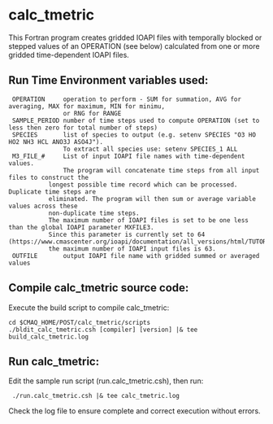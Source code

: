 calc_tmetric
========

This Fortran program creates gridded IOAPI files with temporally blocked or stepped values of an OPERATION (see below) calculated from one or more gridded time-dependent IOAPI files.

## Run Time Environment variables used:

```
 OPERATION     operation to perform - SUM for summation, AVG for averaging, MAX for maximum, MIN for minimu,
               or RNG for RANGE
 SAMPLE_PERIOD number of time steps used to compute OPERATION (set to less then zero for total number of steps)
 SPECIES       list of species to output (e.g. setenv SPECIES "O3 HO HO2 NH3 HCL ANO3J ASO4J").  
               To extract all species use: setenv SPECIES_1 ALL
 M3_FILE_#     List of input IOAPI file names with time-dependent values.
               The program will concatenate time steps from all input files to construct the
	       longest possible time record which can be processed. Duplicate time steps are
	       eliminated. The program will then sum or average variable values across these 
	       non-duplicate time steps.
	       The maximum number of IOAPI files is set to be one less than the global IOAPI parameter MXFILE3.
	       Since this parameter is currently set to 64 (https://www.cmascenter.org/ioapi/documentation/all_versions/html/TUTORIAL.html),
	       the maximum number of IOAPI input files is 63.
 OUTFILE       output IOAPI file name with gridded summed or averaged values
```

## Compile calc_tmetric source code:

Execute the build script to compile calc_tmetric:

```
cd $CMAQ_HOME/POST/calc_tmetric/scripts
./bldit_calc_tmetric.csh [compiler] [version] |& tee build_calc_tmetric.log
```

## Run calc_tmetric:
Edit the sample run script (run.calc_tmetric.csh), then run:
```
 ./run.calc_tmetric.csh |& tee calc_tmetric.log
```
Check the log file to ensure complete and correct execution without errors.

